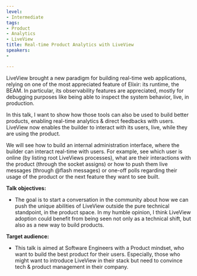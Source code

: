 ```yaml
---
level:
- Intermediate
tags:
- Product
- Analytics
- LiveView
title: Real-time Product Analytics with LiveView
speakers:
-

---
```

LiveView brought a new paradigm for building real-time web applications, relying on one of the most appreciated feature of Elixir: its runtime, the BEAM. In particular, its observability features are appreciated, mostly for debugging purposes like being able to inspect the system behavior, live, in production.

In this talk, I want to show how those tools can also be used to build better products, enabling real-time analytics & direct feedbacks with users. LiveView now enables the builder to interact with its users, live, while they are using the product.

We will see how to build an internal administration interface, where the builder can interact real-time with users. For example, see which user is online (by listing root LiveViews processes), what are their interactions with the product (through the socket assigns) or how to push them live messages (through @flash messages) or one-off polls regarding their usage of the product or the next feature they want to see built.

**Talk objectives:**	
* The goal is to start a conversation in the community about how we can push the unique abilities of LiveView outside the pure technical standpoint, in the product space. In my humble opinion, I think LiveView adoption could benefit from being seen not only as a technical shift, but also as a new way to build products.

**Target audience:**
* This talk is aimed at Software Engineers with a Product mindset, who want to build the best product for their users. Especially, those who might want to introduce LiveView in their stack but need to convince tech & product management in their company.